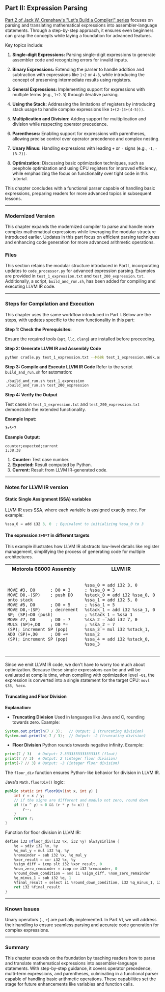## Part II: Expression Parsing

[Part 2 of Jack W. Crenshaw's "Let's Build a Compiler!" series](https://xmonader.github.io/letsbuildacompiler-pretty/tutor02_expressionparsing.html) focuses on parsing and translating mathematical expressions into assembler-language statements. Through a step-by-step approach, it ensures even beginners can grasp the concepts while laying a foundation for advanced features.

Key topics include:

1. **Single-digit Expressions:** Parsing single-digit expressions to generate assembler code and recognizing errors for invalid inputs.

2. **Binary Expressions:** Extending the parser to handle addition and subtraction with expressions like `1+2` or `4-3`, while introducing the concept of preserving intermediate results using registers.

3. **General Expressions:** Implementing support for expressions with multiple terms (e.g., `1+2-3`) through iterative parsing.

4. **Using the Stack:** Addressing the limitations of registers by introducing stack usage to handle complex expressions like `1+(2-(3+(4-5)))`.

5. **Multiplication and Division:** Adding support for multiplication and division while respecting operator precedence.

6. **Parentheses:** Enabling support for expressions with parentheses, allowing precise control over operator precedence and complex nesting.

7. **Unary Minus:** Handling expressions with leading `+` or `-` signs (e.g., `-1`, `-(3-2))`.

8. **Optimization:** Discussing basic optimization techniques, such as peephole optimization and using CPU registers for improved efficiency, while emphasizing the focus on functionality over tight code in this tutorial.

This chapter concludes with a functional parser capable of handling basic expressions, preparing readers for more advanced topics in subsequent lessons.

---
### Modernized Version
This chapter expands the modernized compiler to parse and handle more complex mathematical expressions while leveraging the modular structure introduced earlier. Updates in this part focus on efficient parsing techniques and enhancing code generation for more advanced arithmetic operations.


### Files
This section retains the modular structure introduced in Part I, incorporating updates to `code_processor.py` for advanced expression parsing. Examples are provided in `test_1_expression.txt` and `test_200_expression.txt`. Additionally, a script, `build_and_run.sh`, has been added for compiling and executing LLVM IR code.

---

### Steps for Compilation and Execution
This chapter uses the same workflow introduced in Part I. Below are the steps, with updates specific to the new functionality in this part:

**Step 1: Check the Prerequisites:**

Ensure the required tools (`opt`, `llc`, `clang`) are installed before proceeding.

**Step 2: Generate LLVM IR and Assembly Code**
```bash
python cradle.py test_1_expression.txt --M68k test_1_expression.m68k.asm --LLVM test_1_expression.ll
```
**Step 3: Compile and Execute LLVM IR Code**
Refer to the script `build_and_run.sh` for automation:
```bash
./build_and_run.sh test_1_expression
./build_and_run.sh test_200_expression
```
**Step 4: Verify the Output**

Test cases in `test_1_expression.txt` and `test_200_expression.txt` demonstrate the extended functionality.

**Example Input:**
```csv
3+5*7
```
**Example Output:**
```csv
counter;expected;current
1;38;38
```
1. **Counter:** Test case number.
2. **Expected:** Result computed by Python.
3. **Current:** Result from LLVM IR-generated code.



---

### Notes for LLVM IR version
#### Static Single Assignment (SSA) variables

LLVM IR uses [SSA](https://en.wikipedia.org/wiki/Static_single-assignment_form), where each variable is assigned exactly once. For example:
```asm
%ssa_0 = add i32 3, 0  ; Equivalent to initializing %ssa_0 to 3
```
#### The expression `3+5*7` in different targets

This example illustrates how LLVM IR abstracts low-level details like register management, simplifying the process of generating code for multiple architectures.

<table>
  <tr>
    <th>Motorola 68000 Assembly</th>
    <th>LLVM IR</th>
  </tr>
  <tr>
    <td>
      <pre><code class="asm">
MOVE #3, D0      ; D0 = 3
MOVE D0,-(SP)    ; push D0 onto stack
MOVE #5, D0      ; D0 = 5
MOVE D0,-(SP)    ; decrement SP; (SP)=D0 (push)
MOVE #7, D0      ; D0 = 7
MULS (SP)+,D0    ; D0 *= (SP); increment SP (pop)
ADD (SP)+,D0     ; D0 += (SP); increment SP (pop)
      </code></pre>
    </td>
    <td>
      <pre><code class="asm">
%ssa_0 = add i32 3, 0          ; %ssa_0 = 3
%stack_0 = add i32 %ssa_0, 0
%ssa_1 = add i32 5, 0          ; %ssa_1 = 5
%stack_1 = add i32 %ssa_1, 0   ; %stack_1 = %ssa_1
%ssa_2 = add i32 7, 0          ; %ssa_2 = 7
%ssa_3 = mul i32 %stack_1, %ssa_2
%ssa_4 = add i32 %stack_0, %ssa_3
      </code></pre>
    </td>
</table>

Since we emit LLVM IR code, we don't have to worry too much about optimization. Because these simple expressions can be and will be evaluated at compile time, when compiling with optimization level `-O1`, the expression is converted into a single statement for the target CPU: `movl $38, %ecx`.

#### Truncating and Floor Division

**Explanation:**
- **Truncating Division** Used in languages like Java and C, rounding towards zero. Example:
```java
System.out.println(7 / 3);   // Output: 2 (truncating division)
System.out.println(-7 / 3);  // Output: -2 (truncating division)
```
- **Floor Division** Python rounds towards negative infinity. Example:
```python
print(7 / 3)   # Output: 2.3333333333333335 (float)
print(7 // 3)  # Output: 2 (integer floor division)
print(-7 // 3) # Output: -3 (integer floor division)
```
The `floor_div` function ensures Python-like behavior for division in LLVM IR.

Java's `Math.floorDiv()` logic:
```java
public static int floorDiv(int x, int y) {
    int r = x / y;
    // if the signs are different and modulo not zero, round down
    if ((x ^ y) < 0 && (r * y != x)) {
        r--;
    }
    return r;
}
```
Function for floor division in LLVM IR:
```asm
define i32 @floor_div(i32 %x, i32 %y) alwaysinline {
    %q = sdiv i32 %x, %y
    %q_mul_y = mul i32 %q, %y
    %remainder = sub i32 %x, %q_mul_y
    %xor_result = xor i32 %x, %y
    %sign_diff = icmp slt i32 %xor_result, 0
    %non_zero_remainder = icmp ne i32 %remainder, 0
    %round_down_condition = and i1 %sign_diff, %non_zero_remainder
    %q_minus_1 = sub i32 %q, 1
    %final_result = select i1 %round_down_condition, i32 %q_minus_1, i32 %q
    ret i32 %final_result
}
```
---
### Known Issues
Unary operators (`-`, `+`) are partially implemented. In Part VI, we will address their handling to ensure seamless parsing and accurate code generation for complex expressions.

---

### Summary

This chapter expands on the foundation by teaching readers how to parse and translate mathematical expressions into assembler-language statements. With step-by-step guidance, it covers operator precedence, multi-term expressions, and parentheses, culminating in a functional parser capable of handling basic arithmetic operations. These capabilities set the stage for future enhancements like variables and function calls.

